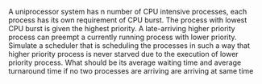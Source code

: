   A uniprocessor system has n number of CPU intensive processes, each process 
has its own requirement of CPU burst. The process with lowest CPU burst is given the 
highest priority. A late-arriving higher priority process can preempt a currently running 
process with lower priority. Simulate a scheduler that is scheduling the processes in 
such a way that higher priority process is never starved due to the execution of lower 
priority process. What should be its average waiting time and average turnaround time 
if no two processes are arriving are arriving at same time
